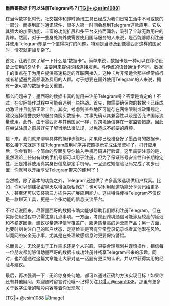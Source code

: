**墨西哥数据卡可以注册Telegram吗？[[TG💪+ @esim1088](https://t.me/s/esim1088)]**

在当今数字化时代，社交媒体和即时通讯工具已经成为我们日常生活中不可或缺的一部分。而提到即时通讯软件，很多人第一时间会想到Telegram这款应用。它以其强大的加密功能、丰富的功能扩展和多平台支持而闻名，吸引了全球无数用户的青睐。然而，对于一些身处海外或需要使用国际服务的人来说，是否能够顺利注册并使用Telegram却是一个值得探讨的问题。特别是当涉及到像墨西哥这样的国家时，情况就更加复杂了。

首先，让我们来了解一下什么是“数据卡”。简单来说，数据卡是一种可以在移动设备上使用的SIM卡，主要用来提供网络连接服务。与传统的语音通话卡不同，数据卡的重点在于为用户提供高速稳定的互联网接入。这种卡片非常适合那些经常旅行或者希望避免高额漫游费用的人群。对于想要在国外使用Telegram的人来说，拥有一张可靠的数据卡至关重要。

那么问题来了：墨西哥的数据卡真的能用来注册Telegram吗？答案是肯定的！不过，在实际操作过程中可能会遇到一些挑战。首先，你需要确保你的数据卡已经成功激活并且能够正常工作。其次，考虑到某些地区可能存在网络限制或政策规定，建议选择信誉良好的服务商购买数据卡，并事先确认其兼容性以及是否允许国际流量使用。此外，由于墨西哥与其他国家一样，对跨境通信存在一定监管措施，因此在尝试注册之前最好先了解当地法律法规，以免造成不必要的麻烦。

接下来，我们就来聊聊具体的操作步骤吧。如果你已经准备好了墨西哥的数据卡，那么接下来就是下载Telegram应用程序并按照提示完成注册流程了。打开应用后，你会看到一个简单的界面引导你输入手机号码进行验证。这里需要注意的是，虽然理论上任何有效的手机号都可以用于注册，但为了保证账号安全性和长期稳定性，还是推荐使用真实身份信息绑定手机号。一旦通过短信验证码完成了初步设置，你就可以开始享受Telegram带来的便利了！

当然啦，除了基本的功能之外，Telegram还提供了许多高级选项供用户探索。比如，你可以创建秘密聊天以增强隐私保护；也可以利用频道功能分享资讯给更多人；甚至还可以安装第三方插件来扩展应用能力。这些特性使得Telegram不仅仅是一款聊天工具，更是一个多功能的信息交流平台。

不过话说回来，尽管墨西哥的数据卡确实能够帮助我们顺利注册Telegram，但在实际使用过程中仍需注意几点事项。一方面，考虑到跨境通信可能涉及较高的延迟和不稳定因素，建议尽量选择信号覆盖广、服务质量高的运营商产品；另一方面，也要时刻关注自己的账户状态，定期检查是否有异常登录记录或者其他潜在风险。毕竟网络安全无小事，尤其是在处理敏感信息时更要保持警惕。

总而言之，无论是出于工作需求还是个人兴趣，只要合理规划并谨慎操作，相信每一位朋友都能够借助墨西哥的数据卡成功注册并畅享Telegram带来的乐趣。同时，也希望通过这篇文章能让大家对这一话题有更深的认识，并从中获得实用的经验与建议。

最后，再次强调一下：无论你身处何地，都可以通过正确的方法实现目标！如果你还有其他疑问，欢迎随时留言讨论哦～记得关注[TG💪+ @esim1088](https://t.me/s/esim1088)，那里有更多关于数字生活的精彩内容等着你发现呢！

[[TG💪+ @esim1088](https://t.me/s/esim1088) ![Image](https://i.postimg.cc/4NQfJmqS/Snipaste-2025-05-13-00-14-12.png)]
